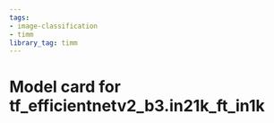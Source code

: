 ```yaml
---
tags:
- image-classification
- timm
library_tag: timm
---
```

# Model card for tf_efficientnetv2_b3.in21k_ft_in1k